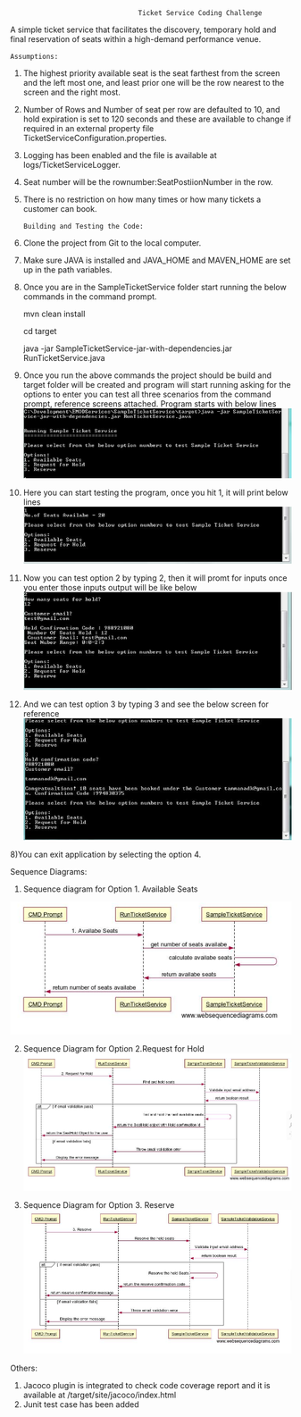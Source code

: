                                     Ticket Service Coding Challenge

A simple ticket service that facilitates the discovery, temporary hold and final reservation of seats within a high-demand performance venue.

    Assumptions:

1)	The highest priority available seat is the seat farthest from the screen and the left most one, and least prior one will be the row nearest to the screen and the right most.
2)	Number of Rows and Number of seat per row are defaulted to 10, and  hold expiration is set to 120 seconds and these are available to change if required in an external property file TicketServiceConfiguration.properties.
3)	Logging has been enabled and the file is available at logs/TicketServiceLogger.
4)	Seat number will be the rownumber:SeatPostiionNumber in the row.
5)	There is no restriction on how many times or how many tickets a customer can book.

        Building and Testing the Code: 

1)	Clone the project from Git to the local computer.
2)	Make sure JAVA is installed and JAVA_HOME and MAVEN_HOME are set up in the path variables.
3)	Once you are in the SampleTicketService folder start running the below commands in the command prompt.

      mvn clean install

      cd target

      java -jar SampleTicketService-jar-with-dependencies.jar RunTicketService.java

4)	Once you run the above commands the project should be build and target folder will be created and program will start running asking for the options to enter you can test all three scenarios from the command prompt, reference screens attached.
Program starts with below lines
![ApplicationStartUpScreen](images/ApplicationStartUpScreen.jpg)
 

5) Here you can start testing the program, once you hit 1, it will print below lines
![Testcase1](images/Testcase1.jpg)

 

6) Now you can test option 2 by typing 2, then it will promt for inputs once you enter those inputs output will be like below
![TestCase2](images/TestCase2.jpg)
 








7) And we can test option 3 by typing 3 and see the below screen for reference
![TestCase3](images/TestCase3.jpg)

8)You can exit application by selecting the option 4.
 

Sequence Diagrams:
1)	Sequence diagram for Option 1. Available Seats

![Availabe Sequence Diagram](images/AvailableSeatsSequenceDiagram.jpg)
 



2)	Sequence Diagram for Option 2.Request for Hold
![Hold Seat Sequence Diagram](images/HoldSeatsSequenceDiagram.jpg)

 

3)	Sequence Diagram for Option 3. Reserve
![Reserve Seat Sequence Diagram](images/ReserveSeatsSequenceDiagram.jpg)
 
Others:
1)	Jacoco plugin is integrated to check code coverage report and it is available at /target/site/jacoco/index.html
2)	Junit test case has been added

